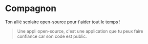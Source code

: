 # Compagnon
Ton allié scolaire open-source pour t'aider tout le temps !

> Une appli open-source, c'est une application que tu peux faire confiance car son code est public.
